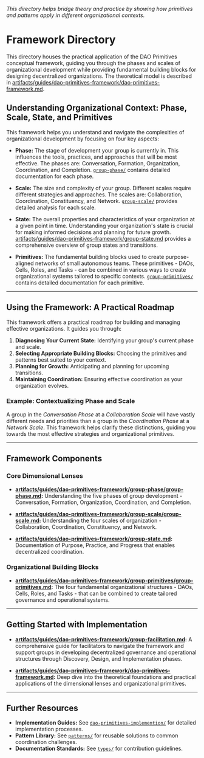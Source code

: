 *This directory helps bridge theory and practice by showing how primitives and patterns apply in different organizational contexts.*

# Framework Directory

This directory houses the practical application of the DAO Primitives conceptual framework, guiding you through the phases and scales of organizational development while providing fundamental building blocks for designing decentralized organizations. The theoretical model is described in [artifacts/guides/dao-primitives-framework/dao-primitives-framework.md](446).

## Understanding Organizational Context: Phase, Scale, State, and Primitives

This framework helps you understand and navigate the complexities of organizational development by focusing on four key aspects:

* **Phase:** The stage of development your group is currently in. This influences the tools, practices, and approaches that will be most effective. The phases are: Conversation, Formation, Organization, Coordination, and Completion. [`group-phase/`](group-phase/) contains detailed documentation for each phase.

* **Scale:** The size and complexity of your group. Different scales require different strategies and approaches. The scales are: Collaboration, Coordination, Constituency, and Network. [`group-scale/`](group-scale/) provides detailed analysis for each scale.

* **State:** The overall properties and characteristics of your organization at a given point in time. Understanding your organization's state is crucial for making informed decisions and planning for future growth. [artifacts/guides/dao-primitives-framework/group-state.md](1532) provides a comprehensive overview of group states and transitions.

* **Primitives:** The fundamental building blocks used to create purpose-aligned networks of small autonomous teams. These primitives - DAOs, Cells, Roles, and Tasks - can be combined in various ways to create organizational systems tailored to specific contexts. [`group-primitives/`](group-primitives/) contains detailed documentation for each primitive.

---

## Using the Framework: A Practical Roadmap

This framework offers a practical roadmap for building and managing effective organizations. It guides you through:

1. **Diagnosing Your Current State:** Identifying your group's current phase and scale.
2. **Selecting Appropriate Building Blocks:** Choosing the primitives and patterns best suited to your context.
3. **Planning for Growth:** Anticipating and planning for upcoming transitions.
4. **Maintaining Coordination:** Ensuring effective coordination as your organization evolves.

### Example: Contextualizing Phase and Scale

A group in the *Conversation Phase* at a *Collaboration Scale* will have vastly different needs and priorities than a group in the *Coordination Phase* at a *Network Scale*. This framework helps clarify these distinctions, guiding you towards the most effective strategies and organizational primitives.

---

## Framework Components

### Core Dimensional Lenses

* **[artifacts/guides/dao-primitives-framework/group-phase/group-phase.md](2992):** Understanding the five phases of group development - Conversation, Formation, Organization, Coordination, and Completion.

* **[artifacts/guides/dao-primitives-framework/group-scale/group-scale.md](3206):** Understanding the four scales of organization - Collaboration, Coordination, Constituency, and Network.

* **[artifacts/guides/dao-primitives-framework/group-state.md](3402):** Documentation of Purpose, Practice, and Progress that enables decentralized coordination.

### Organizational Building Blocks

* **[artifacts/guides/dao-primitives-framework/group-primitives/group-primitives.md](3608):** The four fundamental organizational structures - DAOs, Cells, Roles, and Tasks - that can be combined to create tailored governance and operational systems.

---

## Getting Started with Implementation

* **[artifacts/guides/dao-primitives-framework/group-facilitation.md](3917):** A comprehensive guide for facilitators to navigate the framework and support groups in developing decentralized governance and operational structures through Discovery, Design, and Implementation phases.

* **[artifacts/guides/dao-primitives-framework/dao-primitives-framework.md](4221):** Deep dive into the theoretical foundations and practical applications of the dimensional lenses and organizational primitives.

---

## Further Resources

* **Implementation Guides:** See [`dao-primitives-implemention/`](artifacts/guides/dao-primitives-framework/dao-primitives-implemention/) for detailed implementation processes.
* **Pattern Library:** See [`patterns/`](artifacts/patterns/) for reusable solutions to common coordination challenges.
* **Documentation Standards:** See [`types/`](tools/types/) for contribution guidelines.